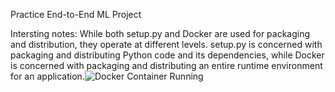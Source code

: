Practice End-to-End ML Project

Intersting notes:
While both setup.py and Docker are used for packaging and distribution, they operate at different levels. 
setup.py is concerned with packaging and distributing Python code and its dependencies, while Docker is concerned with packaging and distributing an entire runtime environment for an application.![Docker Container Running](https://user-images.githubusercontent.com/50424683/230739556-5ab11350-399d-4e3c-a6d8-3d1679826478.png)
